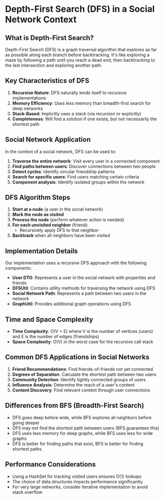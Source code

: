 # Depth-First Search (DFS) in a Social Network Context

## What is Depth-First Search?

Depth-First Search (DFS) is a graph traversal algorithm that explores as far as possible along each branch before backtracking. It's like exploring a maze by following a path until you reach a dead end, then backtracking to the last intersection and exploring another path.

## Key Characteristics of DFS

1. **Recursive Nature**: DFS naturally lends itself to recursive implementations
2. **Memory Efficiency**: Uses less memory than breadth-first search for deep networks
3. **Stack-Based**: Implicitly uses a stack (via recursion or explicitly)
4. **Completeness**: Will find a solution if one exists, but not necessarily the shortest path

## Social Network Application

In the context of a social network, DFS can be used to:

1. **Traverse the entire network**: Visit every user in a connected component
2. **Find paths between users**: Discover connections between two people
3. **Detect cycles**: Identify circular friendship patterns
4. **Search for specific users**: Find users matching certain criteria
5. **Component analysis**: Identify isolated groups within the network

## DFS Algorithm Steps

1. **Start at a node** (a user in the social network)
2. **Mark the node as visited**
3. **Process the node** (perform whatever action is needed)
4. **For each unvisited neighbor** (friend):
   - Recursively apply DFS to that neighbor
5. **Backtrack** when all neighbors have been visited

## Implementation Details

Our implementation uses a recursive DFS approach with the following components:

- **User DTO**: Represents a user in the social network with properties and friends
- **DFSUtil**: Contains utility methods for traversing the network using DFS
- **Social Network Path**: Represents a path between two users in the network
- **GraphUtil**: Provides additional graph operations using DFS

## Time and Space Complexity

- **Time Complexity**: O(V + E) where V is the number of vertices (users) and E is the number of edges (friendships)
- **Space Complexity**: O(V) in the worst case for the recursive call stack

## Common DFS Applications in Social Networks

1. **Friend Recommendations**: Find friends-of-friends not yet connected
2. **Degrees of Separation**: Calculate the shortest path between two users
3. **Community Detection**: Identify tightly connected groups of users
4. **Influence Analysis**: Determine the reach of a user's content
5. **Content Discovery**: Find relevant content through user connections

## Differences from BFS (Breadth-First Search)

- DFS goes deep before wide, while BFS explores all neighbors before going deeper
- DFS may not find the shortest path between users (BFS guarantees this)
- DFS uses less memory for deep graphs, while BFS uses less for wide graphs
- DFS is better for finding paths that exist, BFS is better for finding shortest paths

## Performance Considerations

- Using a HashSet for tracking visited users ensures O(1) lookups
- The choice of data structures impacts performance significantly
- For very large networks, consider iterative implementation to avoid stack overflow 
